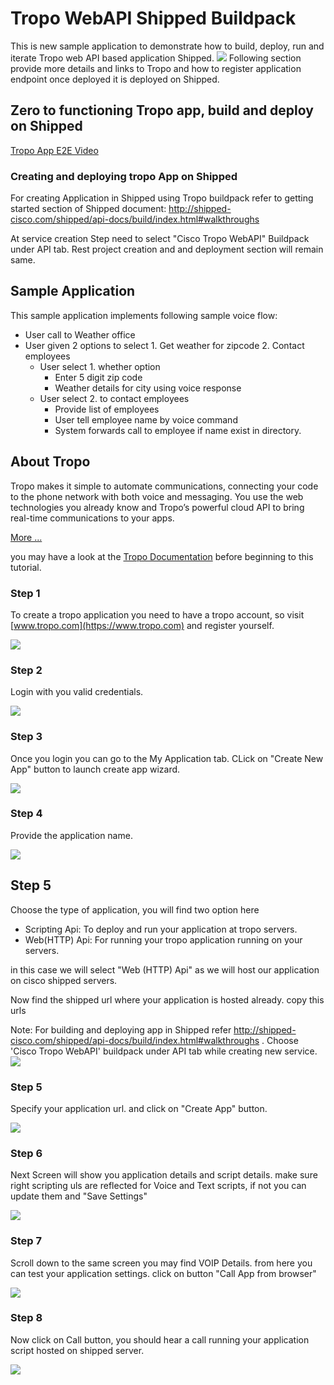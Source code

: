 # Tropo WebAPI Shipped Buildpack

This is new  sample application to demonstrate how to build, deploy, run and iterate Tropo web API based application Shipped.
![](./images/tropo_shipped.png)
Following section provide more details and links to Tropo and how to register application endpoint once deployed it is deployed on Shipped.

## Zero to functioning Tropo app, build and deploy on Shipped

[Tropo App E2E Video](https://cisco.webex.com/ciscosales/lsr.php?RCID=71d84c45796443f48c9e64d3e6c5f743)

### Creating and deploying tropo App on Shipped
For creating Application in Shipped using Tropo buildpack refer to getting started section of Shipped document:  http://shipped-cisco.com/shipped/api-docs/build/index.html#walkthroughs

At service creation Step need to select "Cisco Tropo WebAPI" Buildpack under API tab. Rest
project creation and and deployment section will remain same.

## Sample Application
This sample application implements following sample voice flow:
- User call to Weather office
- User given 2 options to select 1. Get weather for zipcode 2. Contact employees
   - User select 1. whether option
     - Enter 5 digit zip code
     - Weather details for city using voice response
   - User select 2. to contact employees
     - Provide list of employees
     - User tell employee name by voice command
     - System forwards call to employee if name exist in directory.


## About Tropo
Tropo makes it simple to automate communications, connecting your code to the phone network with both voice and messaging. You use the web technologies you already know and Tropo’s powerful cloud API to bring real-time communications to your apps.

[More ...](https://www.tropo.com/how-it-works)

you may have a look at the [Tropo Documentation](https://www.tropo.com/docs/) before beginning to this tutorial.

### Step 1
To create a tropo application you need to have a tropo account, so visit [www.tropo.com](https://www.tropo.com) and register yourself.

![](https://github.com/CiscoCloud/tropo/blob/master/images/home.png)

### Step 2
 Login with you valid credentials.

![](https://github.com/CiscoCloud/tropo/blob/master/images/login.png)

### Step 3
 Once you login you can go to the My Application tab. CLick on "Create New App" button to launch create app wizard.

![](https://github.com/CiscoCloud/tropo/blob/master/images/newapp.png)

### Step 4
Provide the application name.

![](https://github.com/CiscoCloud/tropo/blob/master/images/createapp1.png)

## Step 5
Choose the type of application, you will find two option here
- Scripting Api: To deploy and run your application at tropo servers.
- Web(HTTP) Api: For running your tropo application running on your servers.

in this case we will select "Web (HTTP) Api" as we will host our application on cisco shipped servers.

Now find the shipped url where your application is hosted already. copy this urls

Note: For building and deploying app in Shipped refer  http://shipped-cisco.com/shipped/api-docs/build/index.html#walkthroughs . Choose 'Cisco Tropo WebAPI' buildpack under API tab while creating new service.  
![](https://github.com/CiscoCloud/tropo/blob/master/images/shipped.png)

### Step 5
Specify your application url. and click on "Create App" button.

![](https://github.com/CiscoCloud/tropo/blob/master/images/createapp2.png)

### Step 6
Next Screen will show you application details and script details.
make sure right scripting uls are reflected for Voice and Text scripts, if not you can update them and "Save Settings"

![](https://github.com/CiscoCloud/tropo/blob/master/images/createapp3.png)

### Step 7
Scroll down to the same screen you may find VOIP Details. from here you can test your application settings.
click on button "Call App from browser"

![](https://github.com/CiscoCloud/tropo/blob/master/images/createapp4.png)

### Step 8
Now click on Call button, you should hear a call running your application script hosted on shipped server.

![](https://github.com/CiscoCloud/tropo/blob/master/images/createapp5.png)
